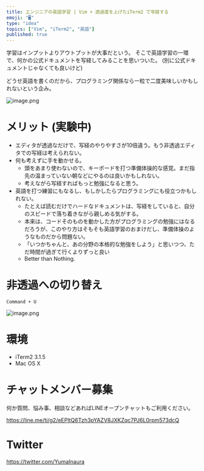 ```yaml
---
title: エンジニアの英語学習 | Vim + 透過度を上げたiTerm2 で写経する
emoji: "🖥"
type: "idea"
topics: ["Vim", "iTerm2", "英語"]
published: true
---
```



学習はインプットよりアウトプットが大事だという。
そこで英語学習の一環で、何かの公式ドキュメントを写経してみることを思いついた。
(別に公式ドキュメントじゃなくても良いけど)

どうせ英語を書くのだから、プログラミング関係なら一粒で二度美味しいかもしれないという企み。

![image.png](https://qiita-image-store.s3.amazonaws.com/0/89618/a01e7d56-9c35-d7eb-9f8d-3940805bff02.png)

# メリット (実験中)

- エディタが透過なだけで、写経のやりやすさが10倍違う。もう非透過エディタでの写経は考えられない。
- 何も考えずに手を動かせる。
  - 頭をあまり使わないので、キーボードを打つ準備体操的な感覚。まだ指先の温まっていない朝などにやるのは良いかもしれない。
  - 考えながら写経すればもっと勉強になると思う。
- 英語を打つ練習にもなるし、もしかしたらプログラミングにも役立つかもしれない。
  - たとえば読むだけでハードなドキュメントは、写経をしていると、自分のスピードで落ち着きながら親しめる気がする。
  - 本来は、コードそのものを動かした方がプログラミングの勉強にはなるだろうが、このやり方はそもそも英語学習のおまけだし、準備体操のようなものだから問題ない。
  - 「いつかちゃんと、あの分野の本格的な勉強をしよう」と思いつつ、ただ時間が過ぎて行くよりずっと良い
  - Better than Nothing.

# 非透過への切り替え

`Command + U`

![image.png](https://qiita-image-store.s3.amazonaws.com/0/89618/b3db8241-a57e-49fd-09a4-1e63b271faa9.png)

# 環境

- iTerm2 3.1.5
- Mac OS X








<!-- Update From Qiita API -->

# チャットメンバー募集


何か質問、悩み事、相談などあればLINEオープンチャットもご利用ください。

https://line.me/ti/g2/eEPltQ6Tzh3pYAZV8JXKZqc7PJ6L0rpm573dcQ





# Twitter


https://twitter.com/YumaInaura


<!-- Update From Qiita API -->



